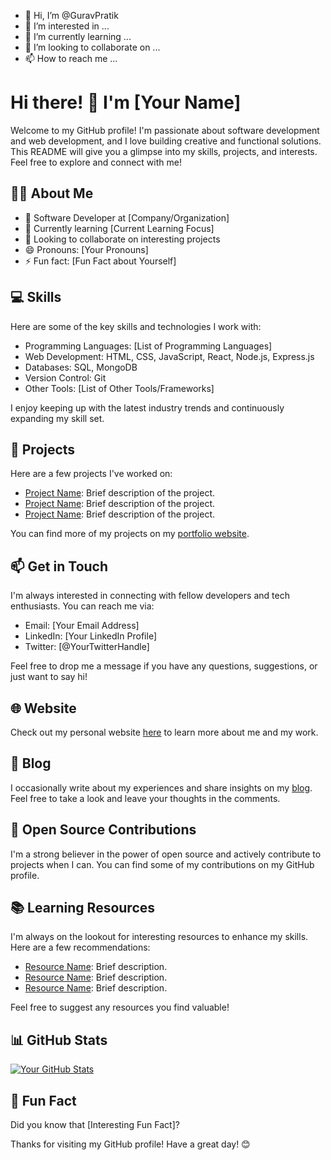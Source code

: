 - 👋 Hi, I’m @GuravPratik
- 👀 I’m interested in ...
- 🌱 I’m currently learning ...
- 💞️ I’m looking to collaborate on ...
- 📫 How to reach me ...

# Hi there! 👋 I'm [Your Name]

Welcome to my GitHub profile! I'm passionate about software development and web development, and I love building creative and functional solutions. This README will give you a glimpse into my skills, projects, and interests. Feel free to explore and connect with me!

## 🧑‍💻 About Me

- 💼 Software Developer at [Company/Organization]
- 🌱 Currently learning [Current Learning Focus]
- 👯 Looking to collaborate on interesting projects
- 😄 Pronouns: [Your Pronouns]
- ⚡ Fun fact: [Fun Fact about Yourself]

## 💻 Skills

Here are some of the key skills and technologies I work with:

- Programming Languages: [List of Programming Languages]
- Web Development: HTML, CSS, JavaScript, React, Node.js, Express.js
- Databases: SQL, MongoDB
- Version Control: Git
- Other Tools: [List of Other Tools/Frameworks]

I enjoy keeping up with the latest industry trends and continuously expanding my skill set.

## 🔭 Projects

Here are a few projects I've worked on:

- [Project Name](link): Brief description of the project.
- [Project Name](link): Brief description of the project.
- [Project Name](link): Brief description of the project.

You can find more of my projects on my [portfolio website](link).

## 📫 Get in Touch

I'm always interested in connecting with fellow developers and tech enthusiasts. You can reach me via:

- Email: [Your Email Address]
- LinkedIn: [Your LinkedIn Profile]
- Twitter: [@YourTwitterHandle]

Feel free to drop me a message if you have any questions, suggestions, or just want to say hi!

## 🌐 Website

Check out my personal website [here](link) to learn more about me and my work.

## 📝 Blog

I occasionally write about my experiences and share insights on my [blog](link). Feel free to take a look and leave your thoughts in the comments.

## 🤝 Open Source Contributions

I'm a strong believer in the power of open source and actively contribute to projects when I can. You can find some of my contributions on my GitHub profile.

## 📚 Learning Resources

I'm always on the lookout for interesting resources to enhance my skills. Here are a few recommendations:

- [Resource Name](link): Brief description.
- [Resource Name](link): Brief description.
- [Resource Name](link): Brief description.

Feel free to suggest any resources you find valuable!

## 📊 GitHub Stats

[![Your GitHub Stats](https://github-readme-stats.vercel.app/api?username=YourUsername&show_icons=true&theme=radical)](https://github.com/YourUsername)

## 🌟 Fun Fact

Did you know that [Interesting Fun Fact]?

Thanks for visiting my GitHub profile! Have a great day! 😊
<!---
GuravPratik/GuravPratik is a ✨ special ✨ repository because its `README.md` (this file) appears on your GitHub profile.
You can click the Preview link to take a look at your changes.
--->
